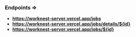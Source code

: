 ### Endpoints => <a name="endpoints"></a>

- **https://worknest-server.vercel.app/jobs**
- **https://worknest-server.vercel.app/jobs/details/${id}**
- **https://worknest-server.vercel.app/jobs/${id}**
